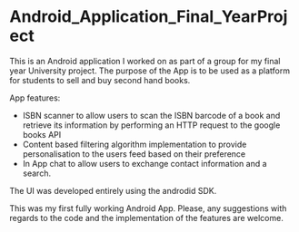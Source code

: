 # Android_Application_Final_YearProject


This is an Android application I worked on as part of a group for my 
final year University project.
The purpose of the App is to be used as a platform for students to sell
and buy second hand books.

App features: 
  - ISBN scanner to allow users to scan the ISBN barcode of a book and 
   retrieve its information by performing an HTTP request to the google books API
  - Content based filtering algorithm implementation to provide personalisation
  to the users feed based on their preference
  - In App chat to allow users to exchange contact information and a search.

The UI was developed entirely using the androdid SDK.

This was my first fully working Android App. Please, any suggestions with regards to the code and the implementation of the 
features are welcome. 
